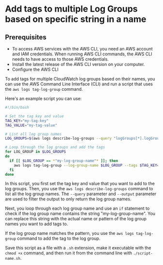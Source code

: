 # Add tags to multiple Log Groups based on specific string in a name

## Prerequisites

- To access AWS services with the AWS CLI, you need an AWS account and IAM credentials. When running AWS CLI commands, the AWS CLI needs to have access to those AWS credentials.
- Install the latest release of the AWS CLI version on your computer.
- Configure the AWS CLI

To add tags for multiple CloudWatch log groups based on their names, you can use the AWS Command Line Interface (CLI) and run a script that uses the `aws logs tag-log-group` command.

Here's an example script you can use:

```bash
#!/bin/bash

# Set the tag key and value
TAG_KEY="my-tag-key"
TAG_VALUE="my-tag-value"

# List all log group names
LOG_GROUPS=$(aws logs describe-log-groups --query "logGroups[*].logGroupName" --output text)

# Loop through the log groups and add the tags
for LOG_GROUP in $LOG_GROUPS
do
  if [[ $LOG_GROUP == *"my-log-group-name"* ]]; then
    aws logs tag-log-group --log-group-name $LOG_GROUP --tags $TAG_KEY=$TAG_VALUE
  fi
done
```

In this script, you first set the tag key and value that you want to add to the log groups. Then, you use the `aws logs describe-log-groups` command to list all the log group names. The `--query` parameter and `--output` parameter are used to filter the output to only return the log group names.

Next, you loop through each log group name and use an `if` statement to check if the log group name contains the string "my-log-group-name". You can replace this string with the actual name or pattern of the log group names you want to add tags to.

If the log group name matches the pattern, you use the `aws logs tag-log-group` command to add the tag to the log group.

Save this script as a file with a `.sh` extension, make it executable with the `chmod +x` command, and then run it from the command line with `./script-name.sh`.
